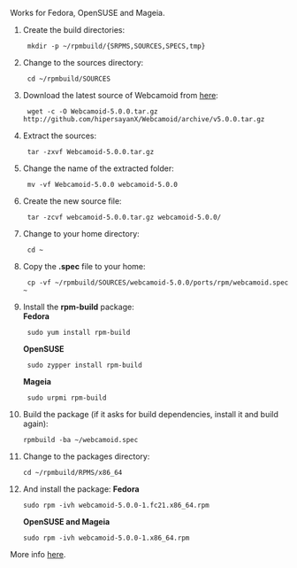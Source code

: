 Works for Fedora, OpenSUSE and Mageia.

1. Create the build directories:

        mkdir -p ~/rpmbuild/{SRPMS,SOURCES,SPECS,tmp}

2. Change to the sources directory:

        cd ~/rpmbuild/SOURCES

3. Download the latest source of Webcamoid from [here](https://github.com/hipersayanX/Webcamoid/releases):

        wget -c -O Webcamoid-5.0.0.tar.gz http://github.com/hipersayanX/Webcamoid/archive/v5.0.0.tar.gz

4. Extract the sources:

        tar -zxvf Webcamoid-5.0.0.tar.gz

5. Change the name of the extracted folder:

        mv -vf Webcamoid-5.0.0 webcamoid-5.0.0

6. Create the new source file:

        tar -zcvf webcamoid-5.0.0.tar.gz webcamoid-5.0.0/

7. Change to your home directory:

        cd ~

8. Copy the **.spec** file to your home:

        cp -vf ~/rpmbuild/SOURCES/webcamoid-5.0.0/ports/rpm/webcamoid.spec ~

9. Install the **rpm-build** package:  
    **Fedora**

        sudo yum install rpm-build

    **OpenSUSE**

        sudo zypper install rpm-build

    **Mageia**

        sudo urpmi rpm-build

10. Build the package (if it asks for build dependencies, install it and build again):

        rpmbuild -ba ~/webcamoid.spec

11. Change to the packages directory:

        cd ~/rpmbuild/RPMS/x86_64

12. And install the package:
    **Fedora**

        sudo rpm -ivh webcamoid-5.0.0-1.fc21.x86_64.rpm

    **OpenSUSE and Mageia**

        sudo rpm -ivh webcamoid-5.0.0-1.x86_64.rpm

More info [here](https://wiki.mageia.org/en/Packagers_RPM_tutorial#Install_required_package).
